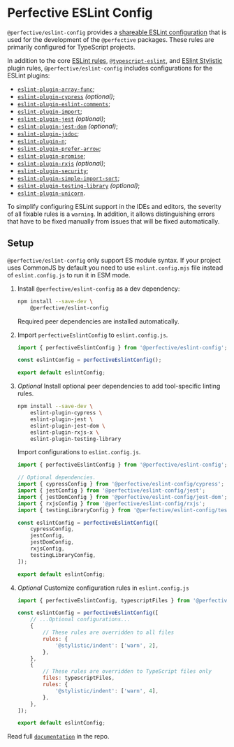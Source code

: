 # Perfective ESLint Config

`@perfective/eslint-config` provides
a [shareable ESLint configuration](https://eslint.org/docs/latest/developer-guide/shareable-configs)
that is used for the development of the `@perfective` packages.
These rules are primarily configured for TypeScript projects.

In addition to the core [ESLint rules](https://eslint.org/docs/latest/rules/),
[`@typescript-eslint`](https://typescript-eslint.io/rules/),
and [ESlint Stylistic](https://eslint.style) plugin rules,
`@perfective/eslint-config` includes configurations for the ESLint plugins:

- [`eslint-plugin-array-func`](https://github.com/freaktechnik/eslint-plugin-array-func);
- [`eslint-plugin-cypress`](https://github.com/cypress-io/eslint-plugin-cypress) _(optional)_;
- [`eslint-plugin-eslint-comments`](https://eslint-community.github.io/eslint-plugin-eslint-comments/);
- [`eslint-plugin-import`](https://github.com/import-js/eslint-plugin-import);
- [`eslint-plugin-jest`](https://github.com/jest-community/eslint-plugin-jest) _(optional)_;
- [`eslint-plugin-jest-dom`](https://github.com/testing-library/eslint-plugin-jest-dom) _(optional)_;
- [`eslint-plugin-jsdoc`](https://github.com/gajus/eslint-plugin-jsdoc);
- [`eslint-plugin-n`](https://github.com/eslint-community/eslint-plugin-n);
- [`eslint-plugin-prefer-arrow`](https://github.com/TristonJ/eslint-plugin-prefer-arrow);
- [`eslint-plugin-promise`](https://github.com/eslint-community/eslint-plugin-promise);
- [`eslint-plugin-rxjs`](https://github.com/JasonWeinzierl/eslint-plugin-rxjs-x) _(optional)_;
- [`eslint-plugin-security`](https://github.com/eslint-community/eslint-plugin-security);
- [`eslint-plugin-simple-import-sort`](https://github.com/lydell/eslint-plugin-simple-import-sort);
- [`eslint-plugin-testing-library`](https://github.com/testing-library/eslint-plugin-testing-library) _(optional)_;
- [`eslint-plugin-unicorn`](https://github.com/sindresorhus/eslint-plugin-unicorn).

To simplify configuring ESLint support in the IDEs and editors,
the severity of all fixable rules is a `warning`.
In addition, it allows distinguishing errors that have to be fixed manually
from issues that will be fixed automatically.

## Setup

`@perfective/eslint-config` only support ES module syntax.
If your project uses CommonJS by default
you need to use `eslint.config.mjs` file instead of `eslint.config.js` to run it in ESM mode.

1. Install `@perfective/eslint-config` as a dev dependency:

    ```bash
    npm install --save-dev \
        @perfective/eslint-config
    ```

    Required peer dependencies are installed automatically.

2. Import `perfectiveEslintConfig` to `eslint.config.js`.

    ```javascript
    import { perfectiveEslintConfig } from '@perfective/eslint-config';

    const eslintConfig = perfectiveEslintConfig();

    export default eslintConfig;
    ```

3. _Optional_ Install optional peer dependencies to add tool-specific linting rules.

    ```bash
    npm install --save-dev \
        eslint-plugin-cypress \
        eslint-plugin-jest \
        eslint-plugin-jest-dom \
        eslint-plugin-rxjs-x \
        eslint-plugin-testing-library
    ```

    Import configurations to `eslint.config.js`.

    ```javascript
    import { perfectiveEslintConfig } from '@perfective/eslint-config';

    // Optional dependencies.
    import { cypressConfig } from '@perfective/eslint-config/cypress';
    import { jestConfig } from '@perfective/eslint-config/jest';
    import { jestDomConfig } from '@perfective/eslint-config/jest-dom';
    import { rxjsConfig } from '@perfective/eslint-config/rxjs';
    import { testingLibraryConfig } from '@perfective/eslint-config/testing-library';

    const eslintConfig = perfectiveEslintConfig([
        cypressConfig,
        jestConfig,
        jestDomConfig,
        rxjsConfig,
        testingLibraryConfig,
    ]);

    export default eslintConfig;
    ```

4. _Optional_ Customize configuration rules in `eslint.config.js`

    ```javascript
    import { perfectiveEslintConfig, typescriptFiles } from '@perfective/eslint-config';

    const eslintConfig = perfectiveEslintConfig([
        // ...Optional configurations...
        {
            // These rules are overridden to all files
            rules: {
                '@stylistic/indent': ['warn', 2],
            },
        },
        {
            // These rules are overridden to TypeScript files only
            files: typescriptFiles,
            rules: {
                '@stylistic/indent': ['warn', 4],
            },
        },
    ]);

    export default eslintConfig;
    ```

Read full [`documentation`](https://github.com/perfective/eslint-config/blob/main/README.adoc) in the repo.
